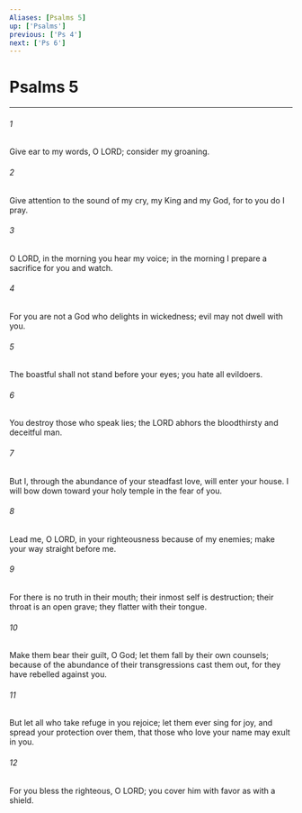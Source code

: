 ```yaml
---
Aliases: [Psalms 5]
up: ['Psalms']
previous: ['Ps 4']
next: ['Ps 6']
---
```

# Psalms 5
***



###### 1 
Give ear to my words, O LORD; consider my groaning. 

###### 2 
Give attention to the sound of my cry, my King and my God, for to you do I pray. 

###### 3 
O LORD, in the morning you hear my voice; in the morning I prepare a sacrifice for you and watch. 

###### 4 
For you are not a God who delights in wickedness; evil may not dwell with you. 

###### 5 
The boastful shall not stand before your eyes; you hate all evildoers. 

###### 6 
You destroy those who speak lies; the LORD abhors the bloodthirsty and deceitful man. 

###### 7 
But I, through the abundance of your steadfast love, will enter your house. I will bow down toward your holy temple in the fear of you. 

###### 8 
Lead me, O LORD, in your righteousness because of my enemies; make your way straight before me. 

###### 9 
For there is no truth in their mouth; their inmost self is destruction; their throat is an open grave; they flatter with their tongue. 

###### 10 
Make them bear their guilt, O God; let them fall by their own counsels; because of the abundance of their transgressions cast them out, for they have rebelled against you. 

###### 11 
But let all who take refuge in you rejoice; let them ever sing for joy, and spread your protection over them, that those who love your name may exult in you. 

###### 12 
For you bless the righteous, O LORD; you cover him with favor as with a shield.
